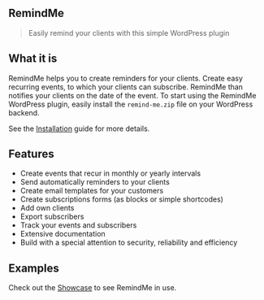 ## RemindMe

> Easily remind your clients with this simple WordPress plugin

## What it is

RemindMe helps you to create reminders for your clients. Create easy recurring events, to which your
clients can subscribe. RemindMe than notifies your clients on the date of the event. To start
using the RemindMe WordPress plugin, easily install the `remind-me.zip` file on your WordPress backend.

See the [Installation](installation.md) guide for more details.

## Features

- Create events that recur in monthly or yearly intervals
- Send automatically reminders to your clients
- Create email templates for your customers
- Create subscriptions forms (as blocks or simple shortcodes)
- Add own clients
- Export subscribers
- Track your events and subscribers
- Extensive documentation
- Build with a special attention to security, reliability and efficiency

## Examples

Check out the [Showcase](showcase.md) to see RemindMe in use.




